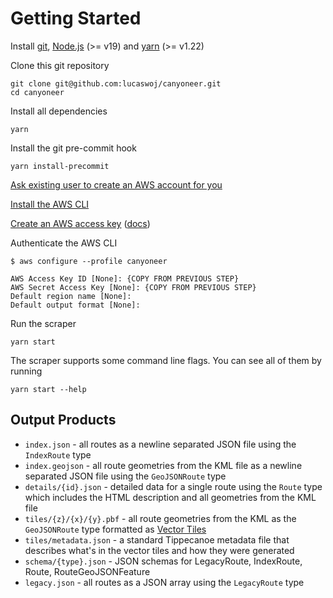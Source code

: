 # Getting Started

Install [git](https://git-scm.com), [Node.js](https://nodejs.org/en) (>= v19)
and [yarn](https://yarnpkg.com/) (>= v1.22)

Clone this git repository

```
git clone git@github.com:lucaswoj/canyoneer.git
cd canyoneer
```

Install all dependencies

```
yarn
```

Install the git pre-commit hook

```
yarn install-precommit
```

[Ask existing user to create an AWS account for you](https://us-east-1.console.aws.amazon.com/singlesignon/home?region=us-east-1&userCreationOrigin=IAM#!/instances/72232ee7076fe391/users)

[Install the AWS CLI](https://docs.aws.amazon.com/cli/latest/userguide/getting-started-install.html)

[Create an AWS access key](https://us-east-1.console.aws.amazon.com/iam/home#/security_credentials) ([docs](https://docs.aws.amazon.com/IAM/latest/UserGuide/id_credentials_access-keys.html#Using_CreateAccessKey))

Authenticate the AWS CLI

```
$ aws configure --profile canyoneer

AWS Access Key ID [None]: {COPY FROM PREVIOUS STEP}
AWS Secret Access Key [None]: {COPY FROM PREVIOUS STEP}
Default region name [None]:
Default output format [None]:
```

Run the scraper

```
yarn start
```

The scraper supports some command line flags. You can see all of them by running

```
yarn start --help
```

## Output Products

- `index.json` - all routes as a newline separated JSON file using the `IndexRoute` type
- `index.geojson` - all route geometries from the KML file as a newline separated JSON file using the `GeoJSONRoute` type
- `details/{id}.json` - detailed data for a single route using the `Route` type which includes the HTML description and all geometries from the KML file
- `tiles/{z}/{x}/{y}.pbf` - all route geometries from the KML as the `GeoJSONRoute` type formatted as [Vector Tiles](https://github.com/mapbox/vector-tile-spec/)
- `tiles/metadata.json` - a standard Tippecanoe metadata file that describes what's in the vector tiles and how they were generated
- `schema/{type}.json` - JSON schemas for LegacyRoute, IndexRoute, Route, RouteGeoJSONFeature
- `legacy.json` - all routes as a JSON array using the `LegacyRoute` type
